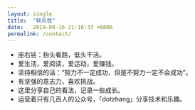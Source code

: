 ```yaml
---
layout: single
title:  "联系我"
date:   2019-08-16 21:16:33 +0800
permalink: /contact/
---
```


* 座右铭：抬头看路，低头干活。  
* 爱生活，爱阅读，爱运动，爱赚钱。  
* 坚持相信的话：“努力不一定成功，但是不努力一定不会成功”。  
* 有坚强的意志力，喜欢挑战。  
* 这里分享自己的看法，记录一些成长。  
* 运营着只有几百人的公众号，「dotzhang」分享技术和乐趣。  
